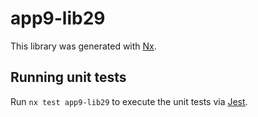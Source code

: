 # app9-lib29

This library was generated with [Nx](https://nx.dev).

## Running unit tests

Run `nx test app9-lib29` to execute the unit tests via [Jest](https://jestjs.io).

